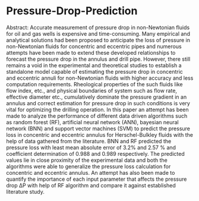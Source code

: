 # Pressure-Drop-Prediction
Abstract: Accurate measurement of pressure drop in non-Newtonian fluids for oil and gas wells is expensive and time-consuming. Many empirical and analytical solutions had been proposed to anticipate the loss of pressure in non-Newtonian fluids for concentric and eccentric pipes and numerous attempts have been made to extend these developed relationships to forecast the pressure drop in the annulus and drill pipe. However, there still remains a void in the experimental and theoretical studies to establish a standalone model capable of estimating the pressure drop in concentric and eccentric annuli for non-Newtonian fluids with higher accuracy and less computation requirements. Rheological properties of the such fluids like flow index, etc., and physical boundaries of system such as flow rate, effective diameter etc., cumulatively dominate the pressure gradient in an annulus and correct estimation for pressure drop in such conditions is very vital for optimizing the drilling operation. In this paper an attempt has been made to analyze the performance of different data driven algorithms such as random forest (RF), artificial neural network (ANN), bayesian neural network (BNN) and support vector machines (SVM) to predict the pressure loss in concentric and eccentric annulus for Herschel-Bulkley fluids with the help of data gathered from the literature. BNN and RF predicted the pressure loss with least mean absolute error of 3.2% and 2.57 % and coefficient determination of 0.988 and 0.989 respectively. The predicted values lie in close proximity of the experimental data and both the algorithms were able to generalize the pressure loss calculation for concentric and eccentric annulus. An attempt has also been made to quantify the importance of each input parameter that affects the pressure drop ΔP with help of RF algorithm and compare it against established literature study. 
